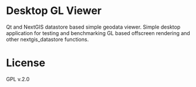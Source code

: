 # Desktop GL Viewer
Qt and  NextGIS datastore based simple geodata viewer. 
Simple desktop application for testing and benchmarking GL based offscreen rendering and other nextgis_datastore functions.

# License
GPL v.2.0
